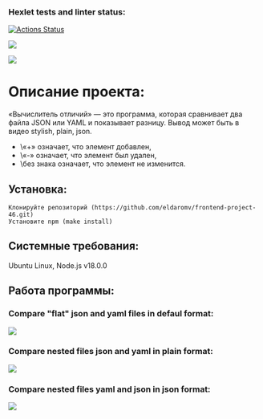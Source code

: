 ### Hexlet tests and linter status:
[![Actions Status](https://github.com/eldaromv/frontend-project-46/actions/workflows/hexlet-check.yml/badge.svg)](https://github.com/eldaromv/frontend-project-46/actions)

<a href="https://codeclimate.com/github/eldaromv/frontend-project-46/maintainability"><img src="https://api.codeclimate.com/v1/badges/879c0e8c42cdd02299c2/maintainability" /></a>

<a href="https://codeclimate.com/github/eldaromv/frontend-project-46/test_coverage"><img src="https://api.codeclimate.com/v1/badges/879c0e8c42cdd02299c2/test_coverage" /></a>

# Описание проекта:
«Вычислитель отличий» — это программа, которая сравнивает два файла JSON или YAML и показывает разницу. Вывод может быть в видео stylish, plain, json.
+ \«+» означает, что элемент добавлен,
+ \«-» означает, что элемент был удален,
+ \без знака означает, что элемент не изменится.

## Установка:
```
Клонируйте репозиторий (https://github.com/eldaromv/frontend-project-46.git)
Установите npm (make install)
```
## Системные требования:
Ubuntu Linux, Node.js v18.0.0

## Работа программы:
 
### Compare "flat" json and yaml files in defaul format:

<a href="https://asciinema.org/a/2AInvRnx8dnaMcCASUEDrkLJI" target="_blank"><img src="https://asciinema.org/a/2AInvRnx8dnaMcCASUEDrkLJI.svg" /></a>

### Compare nested files json and yaml in plain format: 

<a href="https://asciinema.org/a/FgTUyBGsxFzMgqJRy4k5zjLQJ" target="_blank"><img src="https://asciinema.org/a/FgTUyBGsxFzMgqJRy4k5zjLQJ.svg" /></a>

### Compare nested files yaml and json in json format:

<a href="https://asciinema.org/a/TJaIThpqd2xGKvvi3bJP1ASpg" target="_blank"><img src="https://asciinema.org/a/TJaIThpqd2xGKvvi3bJP1ASpg.svg" /></a>